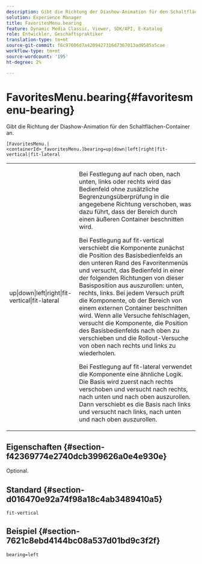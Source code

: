 ```yaml
---
description: Gibt die Richtung der Diashow-Animation für den Schaltflächen-Container an.
solution: Experience Manager
title: FavoritesMenu.bearing
feature: Dynamic Media Classic, Viewer, SDK/API, E-Katalog
role: Entwickler, Geschäftspraktiker
translation-type: tm+mt
source-git-commit: f6c97606d7a4209427316d7367013ad9585a5cae
workflow-type: tm+mt
source-wordcount: '195'
ht-degree: 2%

---
```



# FavoritesMenu.bearing{#favoritesmenu-bearing}

Gibt die Richtung der Diashow-Animation für den Schaltflächen-Container an.

`[FavoritesMenu.|<containerId>_favoritesMenu.]bearing=up|down|left|right|fit-vertical|fit-lateral`

<table id="table_2B109D2F91E64B5382B31921C3780FA5"> 
 <tbody> 
  <tr> 
   <td colname="col1"> <p><span class="codeph"> up|down|left|right|fit-vertical|fit-lateral</span> </p> </td> 
   <td colname="col2"> <p> Bei Festlegung auf <span class="codeph"> nach oben</span>, <span class="codeph"> nach unten</span>, <span class="codeph"> links</span> oder <span class="codeph"> rechts</span> wird das Bedienfeld ohne zusätzliche Begrenzungsüberprüfung in die angegebene Richtung verschoben, was dazu führt, dass der Bereich durch einen äußeren Container beschnitten wird. </p> <p>Bei Festlegung auf <span class="codeph"> fit-vertical</span> verschiebt die Komponente zunächst die Position des Basisbedienfelds an den unteren Rand des Favoritenmenüs und versucht, das Bedienfeld in einer der folgenden Richtungen von dieser Basisposition aus auszurollen: unten, rechts, links. Bei jedem Versuch prüft die Komponente, ob der Bereich von einem externen Container beschnitten wird. Wenn alle Versuche fehlschlagen, versucht die Komponente, die Position des Basisbedienfelds nach oben zu verschieben und die Rollout-Versuche von oben nach rechts und links zu wiederholen. </p> <p>Bei Festlegung auf <span class="codeph"> fit-lateral</span> verwendet die Komponente eine ähnliche Logik. Die Basis wird zuerst nach rechts verschoben und versucht nach rechts, nach unten und nach oben auszurollen. Dann verschiebt es die Basis nach links und versucht nach links, nach unten und nach oben auszurollen. </p> </td> 
  </tr> 
 </tbody> 
</table>

## Eigenschaften {#section-f42369774e2740dcb399626a0e4e930e}

Optional.

## Standard {#section-d016470e92a74f98a18c4ab3489410a5}

`fit-vertical`

## Beispiel {#section-7621c8ebd4144bc08a537d01bd9c3f2f}

`bearing=left`
